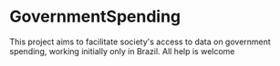 # GovernmentSpending
This project aims to facilitate society's access to data on government spending, working initially only in Brazil. All help is welcome
